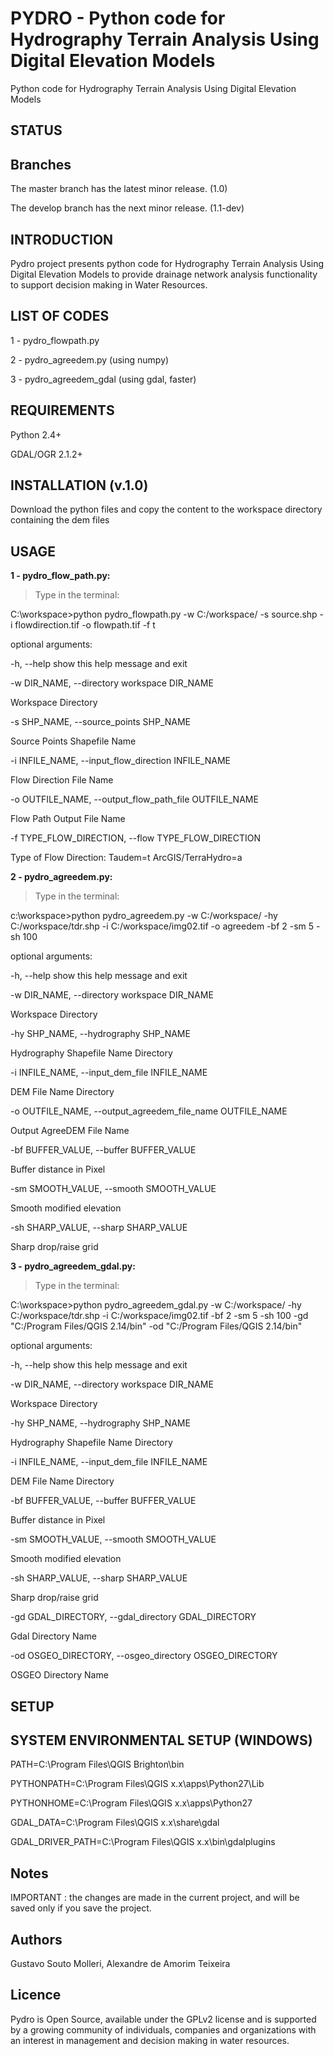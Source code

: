 # PYDRO - Python code for Hydrography Terrain Analysis Using Digital Elevation Models
Python code for Hydrography Terrain Analysis Using Digital Elevation Models

## STATUS

## Branches

The master branch has the latest minor release. (1.0)

The develop branch has the next minor release. (1.1-dev)

## INTRODUCTION

Pydro project presents python code for Hydrography Terrain Analysis Using Digital Elevation Models to provide drainage network analysis functionality to support decision making in Water Resources.

## LIST OF CODES

1 - pydro_flowpath.py

2 - pydro_agreedem.py (using numpy)

3 - pydro_agreedem_gdal (using gdal, faster)


## REQUIREMENTS

Python 2.4+

GDAL/OGR 2.1.2+

## INSTALLATION (v.1.0)

Download the python files and copy the content to the workspace directory containing the dem files

## USAGE

**1 - pydro_flow_path.py:**

>Type in the terminal:

C:\workspace>python pydro_flowpath.py -w C:/workspace/ -s source.shp -i flowdirection.tif -o flowpath.tif -f t

optional arguments:

  -h, --help            show this help message and exit
  
  
  -w DIR_NAME, --directory workspace DIR_NAME
  
  Workspace Directory
                        
  -s SHP_NAME, --source_points SHP_NAME
  
  Source Points Shapefile Name
                        
  -i INFILE_NAME, --input_flow_direction INFILE_NAME
  
  Flow Direction File Name
                        
  -o OUTFILE_NAME, --output_flow_path_file OUTFILE_NAME
  
  Flow Path Output File Name
                        
  -f TYPE_FLOW_DIRECTION, --flow TYPE_FLOW_DIRECTION
  
  Type of Flow Direction: Taudem=t ArcGIS/TerraHydro=a

**2 - pydro_agreedem.py:**

>Type in the terminal:

c:\workspace>python pydro_agreedem.py -w C:/workspace/ -hy C:/workspace/tdr.shp -i C:/workspace/img02.tif -o agreedem -bf 2 -sm 5 -sh 100

optional arguments:

  -h, --help            show this help message and exit
  
  
  -w DIR_NAME, --directory workspace DIR_NAME
  
 Workspace Directory
                        
  -hy SHP_NAME, --hydrography SHP_NAME
  
 Hydrography Shapefile Name Directory
                        
  -i INFILE_NAME, --input_dem_file INFILE_NAME
  
 DEM File Name Directory
                        
  -o OUTFILE_NAME, --output_agreedem_file_name OUTFILE_NAME
  
 Output AgreeDEM File Name
                        
  -bf BUFFER_VALUE, --buffer BUFFER_VALUE
  
 Buffer distance in Pixel
                        
  -sm SMOOTH_VALUE, --smooth SMOOTH_VALUE
  
 Smooth modified elevation
                        
  -sh SHARP_VALUE, --sharp SHARP_VALUE
  
 Sharp drop/raise grid
                        
                        
**3 - pydro_agreedem_gdal.py:**

>Type in the terminal:

C:\workspace>python pydro_agreedem_gdal.py -w C:/workspace/ -hy C:/workspace/tdr.shp -i C:/workspace/img02.tif -bf 2 -sm 5 -sh 100 -gd "C:/Program Files/QGIS 2.14/bin" -od "C:/Program Files/QGIS 2.14/bin"

optional arguments:

  -h, --help            show this help message and exit
  
  
  -w DIR_NAME, --directory workspace DIR_NAME
  
 Workspace Directory
                        
  -hy SHP_NAME, --hydrography SHP_NAME
  
 Hydrography Shapefile Name Directory
                        
  -i INFILE_NAME, --input_dem_file INFILE_NAME
  
 DEM File Name Directory
                        
  -bf BUFFER_VALUE, --buffer BUFFER_VALUE
  
 Buffer distance in Pixel
                        
  -sm SMOOTH_VALUE, --smooth SMOOTH_VALUE
  
 Smooth modified elevation
                        
  -sh SHARP_VALUE, --sharp SHARP_VALUE
  
 Sharp drop/raise grid
                        
  -gd GDAL_DIRECTORY, --gdal_directory GDAL_DIRECTORY
  
 Gdal Directory Name
                        
  -od OSGEO_DIRECTORY, --osgeo_directory OSGEO_DIRECTORY
  
 OSGEO Directory Name

## SETUP

## SYSTEM ENVIRONMENTAL SETUP (WINDOWS)

PATH=C:\Program Files\QGIS Brighton\bin

PYTHONPATH=C:\Program Files\QGIS x.x\apps\Python27\Lib

PYTHONHOME=C:\Program Files\QGIS x.x\apps\Python27

GDAL_DATA=C:\Program Files\QGIS x.x\share\gdal

GDAL_DRIVER_PATH=C:\Program Files\QGIS x.x\bin\gdalplugins  

## Notes

IMPORTANT : the changes are made in the current project, and will be saved only if you save the project.

## Authors

Gustavo Souto Molleri, Alexandre de Amorim Teixeira

## Licence

Pydro is Open Source, available under the GPLv2 license and is supported by a growing community of individuals, companies and organizations with an interest in management and decision making in water resources.
